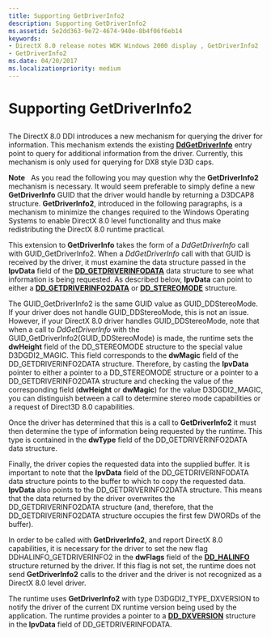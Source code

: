 ```yaml
---
title: Supporting GetDriverInfo2
description: Supporting GetDriverInfo2
ms.assetid: 5e2dd363-9e72-4674-940e-8b4f06f6eb14
keywords:
- DirectX 8.0 release notes WDK Windows 2000 display , GetDriverInfo2
- GetDriverInfo2
ms.date: 04/20/2017
ms.localizationpriority: medium
---
```


# Supporting GetDriverInfo2


## <span id="ddk_supporting_getdriverinfo2_gg"></span><span id="DDK_SUPPORTING_GETDRIVERINFO2_GG"></span>


The DirectX 8.0 DDI introduces a new mechanism for querying the driver for information. This mechanism extends the existing [**DdGetDriverInfo**](/windows/desktop/api/ddrawint/nc-ddrawint-pdd_getdriverinfo) entry point to query for additional information from the driver. Currently, this mechanism is only used for querying for DX8 style D3D caps.

**Note**   As you read the following you may question why the **GetDriverInfo2** mechanism is necessary. It would seem preferable to simply define a new **GetDriverInfo** GUID that the driver would handle by returning a D3DCAP8 structure. **GetDriverInfo2**, introduced in the following paragraphs, is a mechanism to minimize the changes required to the Windows Operating Systems to enable DirectX 8.0 level functionality and thus make redistributing the DirectX 8.0 runtime practical.

 

This extension to **GetDriverInfo** takes the form of a *DdGetDriverInfo* call with GUID\_GetDriverInfo2. When a *DdGetDriverInfo* call with that GUID is received by the driver, it must examine the data structure passed in the **lpvData** field of the [**DD\_GETDRIVERINFODATA**](/windows/desktop/api/ddrawint/ns-ddrawint-_dd_getdriverinfodata) data structure to see what information is being requested. As described below, **lpvData** can point to either a [**DD\_GETDRIVERINFO2DATA**](/windows-hardware/drivers/ddi/d3dhal/ns-d3dhal-_dd_getdriverinfo2data) or [**DD\_STEREOMODE**](/windows/desktop/api/ddrawint/ns-ddrawint-_dd_stereomode) structure.

The GUID\_GetDriverInfo2 is the same GUID value as GUID\_DDStereoMode. If your driver does not handle GUID\_DDStereoMode, this is not an issue. However, if your DirectX 8.0 driver handles GUID\_DDStereoMode, note that when a call to *DdGetDriverInfo* with the GUID\_GetDriverInfo2(GUID\_DDStereoMode) is made, the runtime sets the **dwHeight** field of the DD\_STEREOMODE structure to the special value D3DGDI2\_MAGIC. This field corresponds to the **dwMagic** field of the DD\_GETDRIVERINFO2DATA structure. Therefore, by casting the **lpvData** pointer to either a pointer to a DD\_STEREOMODE structure or a pointer to a DD\_GETDRIVERINFO2DATA structure and checking the value of the corresponding field (**dwHeight** or **dwMagic**) for the value D3DGDI2\_MAGIC, you can distinguish between a call to determine stereo mode capabilities or a request of Direct3D 8.0 capabilities.

Once the driver has determined that this is a call to **GetDriverInfo2** it must then determine the type of information being requested by the runtime. This type is contained in the **dwType** field of the DD\_GETDRIVERINFO2DATA data structure.

Finally, the driver copies the requested data into the supplied buffer. It is important to note that the **lpvData** field of the DD\_GETDRIVERINFODATA data structure points to the buffer to which to copy the requested data. **lpvData** also points to the DD\_GETDRIVERINFO2DATA structure. This means that the data returned by the driver overwrites the DD\_GETDRIVERINFO2DATA structure (and, therefore, that the DD\_GETDRIVERINFO2DATA structure occupies the first few DWORDs of the buffer).

In order to be called with **GetDriverInfo2**, and report DirectX 8.0 capabilities, it is necessary for the driver to set the new flag DDHALINFO\_GETDRIVERINFO2 in the **dwFlags** field of the [**DD\_HALINFO**](/windows/desktop/api/ddrawint/ns-ddrawint-_dd_halinfo) structure returned by the driver. If this flag is not set, the runtime does not send **GetDriverInfo2** calls to the driver and the driver is not recognized as a DirectX 8.0 level driver.

The runtime uses **GetDriverInfo2** with type D3DGDI2\_TYPE\_DXVERSION to notify the driver of the current DX runtime version being used by the application. The runtime provides a pointer to a [**DD\_DXVERSION**](/windows-hardware/drivers/ddi/d3dhal/ns-d3dhal-_dd_dxversion) structure in the **lpvData** field of DD\_GETDRIVERINFODATA.

 

